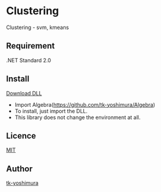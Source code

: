 # Clustering
 Clustering - svm, kmeans 

## Requirement
 .NET Standard 2.0
 
 ## Install
[Download DLL](https://github.com/tk-yoshimura/Clustering/releases)

- Import Algebra(https://github.com/tk-yoshimura/Algebra)
- To install, just import the DLL.
- This library does not change the environment at all.

## Licence
[MIT](https://github.com/tk-yoshimura/Clustering/blob/master/LICENSE)

## Author

[tk-yoshimura](https://github.com/tk-yoshimura)
